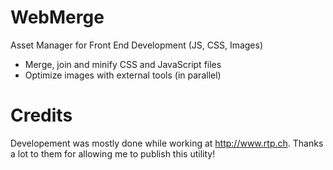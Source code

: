 WebMerge
========

Asset Manager for Front End Development (JS, CSS, Images)

- Merge, join and minify CSS and JavaScript files
- Optimize images with external tools (in parallel)

Credits
=======

Developement was mostly done while working at http://www.rtp.ch.
Thanks a lot to them for allowing me to publish this utility!